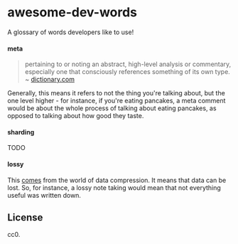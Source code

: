 # awesome-dev-words
A glossary of words developers like to use!


#### meta

> pertaining to or noting an abstract, high-level analysis or commentary, especially one that consciously references something of its own type.
~ [dictionary.com](http://www.dictionary.com/browse/meta?s=t)

Generally, this means it refers to not the thing you're talking about, but the one level higher - for instance, if you're eating pancakes, a meta comment would be about the whole process of talking about eating pancakes, as opposed to talking about how good they taste. 

#### sharding

TODO

#### lossy

This [comes](https://en.wikipedia.org/wiki/Lossy_compression) from the world of data compression. It means that data can be lost. So, for instance, a lossy note taking would mean that not everything useful was written down.

## License

cc0.
